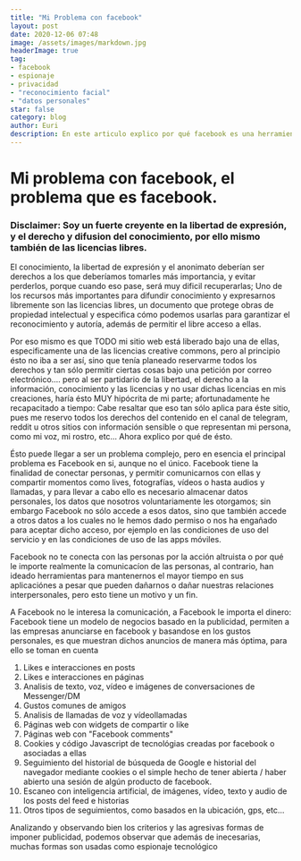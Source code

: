 ```yaml
---
title: "Mi Problema con facebook"
layout: post
date: 2020-12-06 07:48
image: /assets/images/markdown.jpg
headerImage: true
tag:
- facebook
- espionaje
- privacidad
- "reconocimiento facial"
- "datos personales"
star: false
category: blog
author: Euri
description: En este articulo explico por qué facebook es una herramienta espía e incompatible con la privacidad.
---
```


# Mi problema con facebook, el problema que es facebook.

### Disclaimer: Soy un fuerte creyente en la libertad de expresión, y el derecho y difusion del conocimiento, por ello mismo también de las licencias libres.

El conocimiento, la libertad de expresión y el anonimato deberían ser derechos a los que deberíamos tomarles más importancia, y evitar perderlos, porque cuando eso pase, será muy dificil recuperarlas; Uno de los recursos más importantes para difundir conocimiento y expresarnos libremente son las licencias libres, un documento que protege obras de propiedad intelectual y especifica cómo podemos usarlas para garantizar el reconocimiento y autoría, además de permitir el libre acceso a ellas.

Por eso mismo es que TODO mi sitio web está liberado bajo una de ellas, especificamente una de las licencias creative commons, pero al principio ésto no iba a ser así, sino que tenía planeado reservarme todos los derechos y tan sólo permitir ciertas cosas bajo una petición por correo electrónico.… pero al ser partidario de la libertad, el derecho a la información, conocimiento y las licencias y no usar dichas licencias en mis creaciones, haría ésto MUY hipócrita de mi parte; afortunadamente he recapacitado a tiempo: Cabe resaltar que eso tan sólo aplica para éste sitio, pues me reservo todos los derechos del contenido en el canal de telegram, reddit u otros sitios con información sensible o que representan mi persona, como mi voz, mi rostro, etc… Ahora explico por qué de ésto.

Ésto puede llegar a ser un problema complejo, pero en esencia el principal problema es Facebook en si, aunque no el único. Facebook tiene la finalidad de conectar personas, y permitir comunicarnos con ellas y compartir momentos como lives, fotografías, vídeos o hasta audios y llamadas, y para llevar a cabo ello es necesario almacenar datos personales, los datos que nosotros voluntariamente les otorgamos; sin embargo Facebook no sólo accede a esos datos, sino que también accede a otros datos a los cuales no le hemos dado permiso o nos ha engañado para aceptar dicho acceso, por ejemplo en las condiciones de uso del servicio y en las condiciones de uso de las apps móviles.

Facebook no te conecta con las personas por la acción altruista o por qué le importe realmente la comunicacíon de las personas, al contrario, han ideado herramientas para mantenernos el mayor tiempo en sus aplicaciónes a pesar que pueden dañarnos o dañar nuestras relaciones interpersonales, pero esto tiene un motivo y un fin.

A Facebook no le interesa la comunicación, a Facebook le importa el dinero: Facebook tiene un modelo de negocios basado en la publicidad, permiten a las empresas anunciarse en facebook y basandose en los gustos personales, es que muestran dichos anuncios de manera más óptima, para ello se toman en cuenta

1. Likes e interacciones en posts
2. Likes e interacciones en páginas
3. Analisis de texto, voz, vídeo e imágenes de conversaciones de Messenger/DM
4. Gustos comunes de amigos
5. Analisis de llamadas de voz y vídeollamadas
6. Páginas web con widgets de compartir o like
7. Páginas web con "Facebook comments"
8. Cookies y código Javascript de tecnológias creadas por facebook o asociadas a ellas
9. Seguimiento del historial de búsqueda de Google e historial del navegador mediante cookies o el simple hecho de tener abierta / haber abierto una sesión de algún producto de facebook.
10. Escaneo con inteligencia artificial, de imágenes, vídeo, texto y audio de los posts del feed e historias
11. Otros tipos de seguimientos, como basados en la ubicación, gps, etc…

Analizando y observando bien los criterios y las agresivas formas de imponer publicidad, podemos observar que además de inecesarias, muchas formas son usadas como espionaje tecnológico





